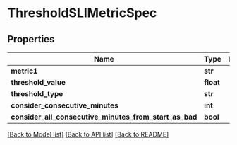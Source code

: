 # ThresholdSLIMetricSpec

## Properties
Name | Type | Description | Notes
------------ | ------------- | ------------- | -------------
**metric1** | **str** |  | 
**threshold_value** | **float** |  | 
**threshold_type** | **str** |  | 
**consider_consecutive_minutes** | **int** |  | [optional] 
**consider_all_consecutive_minutes_from_start_as_bad** | **bool** |  | [optional] 

[[Back to Model list]](../README.md#documentation-for-models) [[Back to API list]](../README.md#documentation-for-api-endpoints) [[Back to README]](../README.md)

